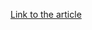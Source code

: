[Link to the article](https://www.cybereason.com/blog/threat-analysis-report-bumblebee-loader-the-high-road-to-enterprise-domain-control)
